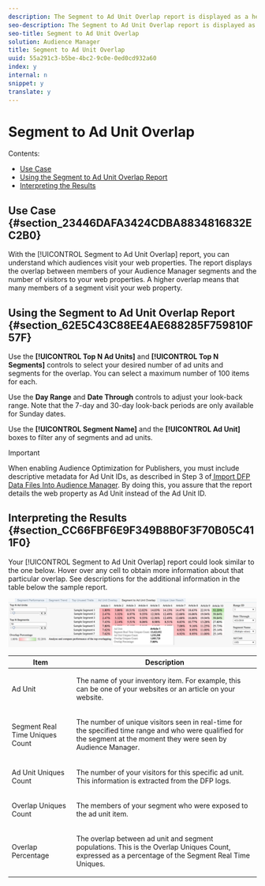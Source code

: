 ```yaml
---
description: The Segment to Ad Unit Overlap report is displayed as a heat chart that highlights high and low overlaps between your Ad Units and Audience Manager segments.
seo-description: The Segment to Ad Unit Overlap report is displayed as a heat chart that highlights high and low overlaps between your Ad Units and Audience Manager segments.
seo-title: Segment to Ad Unit Overlap
solution: Audience Manager
title: Segment to Ad Unit Overlap
uuid: 55a291c3-b5be-4bc2-9c0e-0ed0cd932a60
index: y
internal: n
snippet: y
translate: y
---
```


# Segment to Ad Unit Overlap

Contents: 


<ul class="simplelist"> 
 <li> <a href="../../../../c_features/c_analytics/audience-optimization-reports/aor-publishers/publisher-segment-ad-unit-overlap.md#section_23446DAFA3424CDBA8834816832EC2B0" format="dita" scope="local"> Use Case</a> </li> 
 <li><a href="../../../../c_features/c_analytics/audience-optimization-reports/aor-publishers/publisher-segment-ad-unit-overlap.md#section_62E5C43C88EE4AE688285F759810F57F" format="dita" scope="local"> Using the Segment to Ad Unit Overlap Report</a> </li> 
 <li><a href="../../../../c_features/c_analytics/audience-optimization-reports/aor-publishers/publisher-segment-ad-unit-overlap.md#section_CC66FBF6E9F349B8B0F3F70B05C411F0" format="dita" scope="local"> Interpreting the Results</a> </li> 
</ul>



## Use Case {#section_23446DAFA3424CDBA8834816832EC2B0}

With the [!UICONTROL  Segment to Ad Unit Overlap] report, you can understand which audiences visit your web properties. The report displays the overlap between members of your Audience Manager segments and the number of visitors to your web properties. A higher overlap means that many members of a segment visit your web property. 

## Using the Segment to Ad Unit Overlap Report {#section_62E5C43C88EE4AE688285F759810F57F}

Use the **[!UICONTROL  Top N Ad Units]** and **[!UICONTROL  Top N Segments]** controls to select your desired number of ad units and segments for the overlap. You can select a maximum number of 100 items for each. 

Use the **Day Range** and **Date Through** controls to adjust your look-back range. Note that the 7-day and 30-day look-back periods are only available for Sunday dates. 

Use the **[!UICONTROL  Segment Name]** and the **[!UICONTROL  Ad Unit]** boxes to filter any of segments and ad units. 


>[!IMPORTANT]
>
>When enabling Audience Optimization for Publishers, you must include descriptive metadata for Ad Unit IDs, as described in Step 3 of[ Import DFP Data Files Into Audience Manager](../../../../c_features/c_analytics/audience-optimization-reports/aor-publishers/import-dfp.md#concept_32EC89A543BA4333B62DD4C0B3E7060A). By doing this, you assure that the report details the web property as Ad Unit instead of the Ad Unit ID. 





## Interpreting the Results {#section_CC66FBF6E9F349B8B0F3F70B05C411F0}

Your [!UICONTROL  Segment to Ad Unit Overlap] report could look similar to the one below. Hover over any cell to obtain more information about that particular overlap. See descriptions for the additional information in the table below the sample report. 

![](assets/publisher_segment_ad_unit_overlap.png) 



<table id="table_22340F45B1B94D3796174CB30A60E212"> 
 <thead> 
  <tr> 
   <th colname="col1" class="entry"> Item </th> 
   <th colname="col2" class="entry"> Description </th> 
  </tr>
 </thead>
 <tbody> 
  <tr> 
   <td colname="col1"> <p>Ad Unit </p> </td> 
   <td colname="col2"> <p>The name of your inventory item. For example, this can be one of your websites or an article on your website. </p> </td> 
  </tr> 
  <tr> 
   <td colname="col1"> <p>Segment Real Time Uniques Count </p> </td> 
   <td colname="col2"> <p>The number of unique visitors seen in real-time for the specified time range and who were qualified for the segment at the moment they were seen by Audience Manager. </p> </td> 
  </tr> 
  <tr> 
   <td colname="col1"> <p>Ad Unit Uniques Count </p> </td> 
   <td colname="col2"> <p>The number of your visitors for this specific ad unit. This information is extracted from the DFP logs. </p> </td> 
  </tr> 
  <tr> 
   <td colname="col1"> <p>Overlap Uniques Count </p> </td> 
   <td colname="col2"> <p>The members of your segment who were exposed to the ad unit item. </p> </td> 
  </tr> 
  <tr> 
   <td colname="col1"> <p>Overlap Percentage </p> </td> 
   <td colname="col2"> <p>The overlap between ad unit and segment populations. This is the Overlap Uniques Count, expressed as a percentage of the Segment Real Time Uniques. </p> </td> 
  </tr> 
 </tbody> 
</table>

